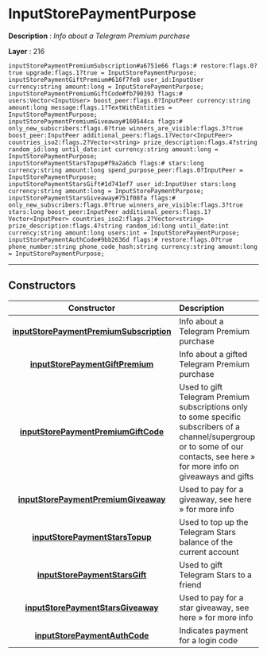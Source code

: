 # InputStorePaymentPurpose

**Description** : *Info about a Telegram Premium purchase*

**Layer** : 216

```tl
inputStorePaymentPremiumSubscription#a6751e66 flags:# restore:flags.0?true upgrade:flags.1?true = InputStorePaymentPurpose;
inputStorePaymentGiftPremium#616f7fe8 user_id:InputUser currency:string amount:long = InputStorePaymentPurpose;
inputStorePaymentPremiumGiftCode#fb790393 flags:# users:Vector<InputUser> boost_peer:flags.0?InputPeer currency:string amount:long message:flags.1?TextWithEntities = InputStorePaymentPurpose;
inputStorePaymentPremiumGiveaway#160544ca flags:# only_new_subscribers:flags.0?true winners_are_visible:flags.3?true boost_peer:InputPeer additional_peers:flags.1?Vector<InputPeer> countries_iso2:flags.2?Vector<string> prize_description:flags.4?string random_id:long until_date:int currency:string amount:long = InputStorePaymentPurpose;
inputStorePaymentStarsTopup#f9a2a6cb flags:# stars:long currency:string amount:long spend_purpose_peer:flags.0?InputPeer = InputStorePaymentPurpose;
inputStorePaymentStarsGift#1d741ef7 user_id:InputUser stars:long currency:string amount:long = InputStorePaymentPurpose;
inputStorePaymentStarsGiveaway#751f08fa flags:# only_new_subscribers:flags.0?true winners_are_visible:flags.3?true stars:long boost_peer:InputPeer additional_peers:flags.1?Vector<InputPeer> countries_iso2:flags.2?Vector<string> prize_description:flags.4?string random_id:long until_date:int currency:string amount:long users:int = InputStorePaymentPurpose;
inputStorePaymentAuthCode#9bb2636d flags:# restore:flags.0?true phone_number:string phone_code_hash:string currency:string amount:long = InputStorePaymentPurpose;
```

---

## Constructors

| Constructor | Description |
| :---: | :--- |
| [**inputStorePaymentPremiumSubscription**](constructor/inputStorePaymentPremiumSubscription) | Info about a Telegram Premium purchase |
| [**inputStorePaymentGiftPremium**](constructor/inputStorePaymentGiftPremium) | Info about a gifted Telegram Premium purchase |
| [**inputStorePaymentPremiumGiftCode**](constructor/inputStorePaymentPremiumGiftCode) | Used to gift Telegram Premium subscriptions only to some specific subscribers of a channel/supergroup or to some of our contacts, see here » for more info on giveaways and gifts |
| [**inputStorePaymentPremiumGiveaway**](constructor/inputStorePaymentPremiumGiveaway) | Used to pay for a giveaway, see here » for more info |
| [**inputStorePaymentStarsTopup**](constructor/inputStorePaymentStarsTopup) | Used to top up the Telegram Stars balance of the current account |
| [**inputStorePaymentStarsGift**](constructor/inputStorePaymentStarsGift) | Used to gift Telegram Stars to a friend |
| [**inputStorePaymentStarsGiveaway**](constructor/inputStorePaymentStarsGiveaway) | Used to pay for a star giveaway, see here » for more info |
| [**inputStorePaymentAuthCode**](constructor/inputStorePaymentAuthCode) | Indicates payment for a login code |